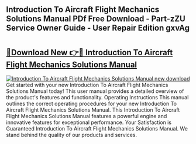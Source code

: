 ## Introduction To Aircraft Flight Mechanics Solutions Manual PDf Free Download - Part-zZU Service Owner Guide - User Repair Edition gxvAg

# <h2><a href="http://bc85069.oget.top/?id=Introduction+To+Aircraft+Flight+Mechanics+Solutions+Manual">🔗Download New 👉🔴 Introduction To Aircraft Flight Mechanics Solutions Manual</a></h2>

[![Introduction To Aircraft Flight Mechanics Solutions Manual new download](https://i.imgur.com/5g1atiW.png)](http://bc85069.oget.top/?id=Introduction+To+Aircraft+Flight+Mechanics+Solutions+Manual)
Get started with your new Introduction To Aircraft Flight Mechanics Solutions Manual today! This user manual provides a detailed overview of the product's features and functionality. Operating Instructions This manual outlines the correct operating procedures for your new Introduction To Aircraft Flight Mechanics Solutions Manual. This Introduction To Aircraft Flight Mechanics Solutions Manual features a powerful engine and innovative features for exceptional performance. Your Satisfaction is Guaranteed Introduction To Aircraft Flight Mechanics Solutions Manual. We stand behind the quality of our products and services.
